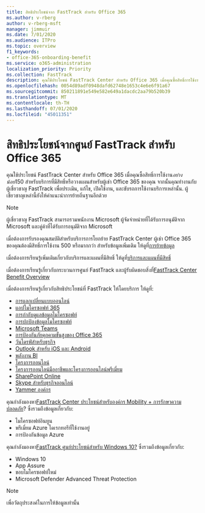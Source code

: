 ```yaml
---
title: สิทธิประโยชน์จาก FastTrack สำหรับ Office 365
ms.author: v-rberg
author: v-rberg-msft
manager: jimmuir
ms.date: 7/01/2020
ms.audience: ITPro
ms.topic: overview
f1_keywords:
- office-365-onboarding-benefit
ms.service: o365-administration
localization_priority: Priority
ms.collection: FastTrack
description: คุณใช้ประโยชน์ FastTrack Center สําหรับ Office 365 เมื่อคุณซื้อสิทธิ์การใช้งานอย่างน้อย 150 สําหรับบริการที่มีสิทธิ์หรือวางแผนสําหรับผู้เช่า Office 365 ของคุณ จากนั้นคุณทํางานกับผู้เชี่ยวชาญ FastTrack เพื่อประเมิน, แก้ไข, เปิดใช้งาน, และขับรถการใช้งานบริการเหล่านั้น. ผู้เชี่ยวชาญเหล่านี้ยังให้คําแนะนําการย้ายถิ่นฐานอีกด้วย
ms.openlocfilehash: 0054d89adf0948dafd62748e1653c4e6e6f91a67
ms.sourcegitcommit: 850211891e549e582e649a1dacdc2aa79b520b39
ms.translationtype: MT
ms.contentlocale: th-TH
ms.lasthandoff: 07/01/2020
ms.locfileid: "45011351"
---
```

# <a name="fasttrack-center-benefit-for-office-365"></a>สิทธิประโยชน์จากศูนย์ FastTrack สำหรับ Office 365

คุณใช้ประโยชน์ FastTrack Center สําหรับ Office 365 เมื่อคุณซื้อสิทธิ์การใช้งาน*อย่างน้อย*150 สําหรับบริการที่มีสิทธิ์หรือวางแผนสําหรับผู้เช่า Office 365 ของคุณ จากนั้นคุณทํางานกับผู้เชี่ยวชาญ FastTrack เพื่อประเมิน, แก้ไข, เปิดใช้งาน, และขับรถการใช้งานบริการเหล่านั้น. ผู้เชี่ยวชาญเหล่านี้ยังให้คําแนะนําการย้ายถิ่นฐานอีกด้วย 
  
> [!NOTE]
> ผู้เชี่ยวชาญ FastTrack สามารถรวมพนักงาน Microsoft ผู้จัดจําหน่ายที่ได้รับการอนุมัติจาก Microsoft และคู่ค้าที่ได้รับการอนุมัติจาก Microsoft 
  
เมื่อต้องการรับรองคุณสมบัติสําหรับบริการการโยกย้าย FastTrack Center ผู้เช่า Office 365 ของคุณต้องมีสิทธิ์การใช้งาน 500 หรือมากกว่า สําหรับข้อมูลเพิ่มเติม ให้ดูที่[การย้ายข้อมูล](O365-data-migration.md)
  
เมื่อต้องการเรียนรู้เพิ่มเติมเกี่ยวกับบริการและแผนที่มีสิทธิ์ ให้ดูที่[บริการและแผนที่มีสิทธิ์](M365-eligible-services-and-plans.md)
  
เมื่อต้องการเรียนรู้เกี่ยวกับกระบวนการศูนย์ FastTrack และผู้รับผิดชอบสิ่งที่[FastTrack Center Benefit Overview](O365-fasttrack-benefit-overview.md)

เมื่อต้องการเรียนรู้เกี่ยวกับสิทธิประโยชน์ที่ FastTrack ให้โดยบริการ ให้ดูที่:

- [การแลกเปลี่ยนแบบออนไลน์](O365-fasttrack-responsibilities.md#exchange-online)
- [แอปไมโครซอฟท์ 365](O365-fasttrack-responsibilities.md#microsoft-365-apps)
- [การกํากับดูแลข้อมูลไมโครซอฟท์](O365-fasttrack-responsibilities.md#microsoft-information-governance)
- [การปกป้องข้อมูลไมโครซอฟท์](O365-fasttrack-responsibilities.md#microsoft-information-protection)
- [Microsoft Teams](O365-fasttrack-responsibilities.md#microsoft-teams)
- [การป้องกันภัยคุกคามขั้นสูงของ Office 365](O365-fasttrack-responsibilities.md#office-365-advanced-threat-protection)
- [วันไดรฟ์สําหรับธุรกิจ](O365-fasttrack-responsibilities.md#onedrive-for-business)
- [Outlook สําหรับ iOS และ Android](O365-fasttrack-responsibilities.md#outlook-for-ios-and-android)
- [พลังงาน BI](O365-fasttrack-responsibilities.md#power-bi)
- [โครงการออนไลน์](O365-fasttrack-responsibilities.md#project-online)
- [โครงการออนไลน์มืออาชีพและโครงการออนไลน์พรีเมี่ยม](O365-fasttrack-responsibilities.md#project-online-professional-and-project-online-premium)
- [SharePoint Online](O365-fasttrack-responsibilities.md#sharepoint-online)
- [Skype สําหรับธุรกิจออนไลน์](O365-fasttrack-responsibilities.md#skype-for-business-online)
- [Yammer องค์กร](O365-fasttrack-responsibilities.md#yammer-enterprise)
  
คุณกําลังมองหา[FastTrack Center ประโยชน์สําหรับองค์กร Mobility + การรักษาความปลอดภัย](EMS-fasttrack-benefit-for-EMS.md)? ซึ่งรวมถึงข้อมูลเกี่ยวกับ:
  
- ไมโครซอฟท์อินทูน
- พรีเมี่ยม Azure ไดเรกทอรีที่ใช้งานอยู่ 
- การป้องกันข้อมูล Azure

คุณกําลังมองหา[FastTrack ศูนย์ประโยชน์สําหรับ Windows 10?](Win-10-fasttrack-benefit-for-Windows-10.md) ซึ่งรวมถึงข้อมูลเกี่ยวกับ:

- Windows 10
- App Assure
- ขอบไมโครซอฟท์ใหม่
- Microsoft Defender Advanced Threat Protection
    
> [!NOTE]
> เพื่อวัตถุประสงค์ในการให้ข้อมูลเท่านั้น 

